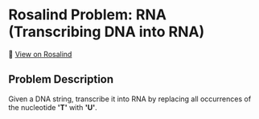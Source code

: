 # Rosalind Problem: RNA (Transcribing DNA into RNA)

📍 [View on Rosalind](https://rosalind.info/problems/rna/)

## Problem Description

Given a DNA string, transcribe it into RNA by replacing all occurrences of the nucleotide **'T'** with **'U'**.


